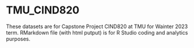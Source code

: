 # TMU_CIND820
These datasets are for Capstone Project CIND820 at TMU for Wainter 2023 term.
RMarkdown file (with html putput) is for R Studio coding and analytics purposes.
